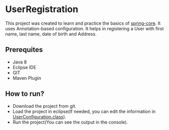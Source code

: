 # UserRegistration
This project was created to learn and practice the basics of [spring-core](https://docs.spring.io/spring-framework/docs/current/spring-framework-reference/core.html). It uses Annotation-based configuration.
It helps in registering a User with first name, last name, date of birth and Address.

## Prerequites
- Java 8
- Eclipse IDE
- GIT
- Maven Plugin

## How to run?
- Download the project from git.
- Load the project in eclipse(If needed, you can edit the information in [UserConfiguration.class](https://github.com/DhwaniSondhi/UserRegistration/blob/master/src/main/java/org/practice/UserRegistration/UserConfiguration.java)).
- Run the project(You can see the output in the console).
